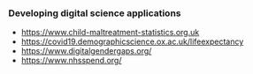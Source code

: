 ### Developing digital science applications
- https://www.child-maltreatment-statistics.org.uk
- https://covid19.demographicscience.ox.ac.uk/lifeexpectancy
- https://www.digitalgendergaps.org/
- https://www.nhsspend.org/
